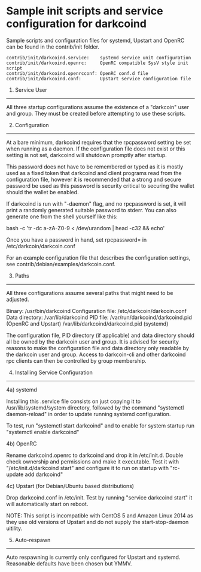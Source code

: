 Sample init scripts and service configuration for darkcoind
===========================================================

Sample scripts and configuration files for systemd, Upstart and OpenRC
can be found in the contrib/init folder.

    contrib/init/darkcoind.service:    systemd service unit configuration
    contrib/init/darkcoind.openrc:     OpenRC compatible SysV style init script
    contrib/init/darkcoind.openrcconf: OpenRC conf.d file
    contrib/init/darkcoind.conf:       Upstart service configuration file

1. Service User
---------------------------------

All three startup configurations assume the existence of a "darkcoin" user
and group.  They must be created before attempting to use these scripts.

2. Configuration
---------------------------------

At a bare minimum, darkcoind requires that the rpcpassword setting be set
when running as a daemon.  If the configuration file does not exist or this
setting is not set, darkcoind will shutdown promptly after startup.

This password does not have to be remembered or typed as it is mostly used
as a fixed token that darkcoind and client programs read from the configuration
file, however it is recommended that a strong and secure password be used
as this password is security critical to securing the wallet should the
wallet be enabled.

If darkcoind is run with "-daemon" flag, and no rpcpassword is set, it will
print a randomly generated suitable password to stderr.  You can also
generate one from the shell yourself like this:

bash -c 'tr -dc a-zA-Z0-9 < /dev/urandom | head -c32 && echo'

Once you have a password in hand, set rpcpassword= in /etc/darkcoin/darkcoin.conf

For an example configuration file that describes the configuration settings,
see contrib/debian/examples/darkcoin.conf.

3. Paths
---------------------------------

All three configurations assume several paths that might need to be adjusted.

Binary:              /usr/bin/darkcoind
Configuration file:  /etc/darkcoin/darkcoin.conf
Data directory:      /var/lib/darkcoind
PID file:            /var/run/darkcoind/darkcoind.pid (OpenRC and Upstart)
                     /var/lib/darkcoind/darkcoind.pid (systemd)

The configuration file, PID directory (if applicable) and data directory
should all be owned by the darkcoin user and group.  It is advised for security
reasons to make the configuration file and data directory only readable by the
darkcoin user and group.  Access to darkcoin-cli and other darkcoind rpc clients
can then be controlled by group membership.

4. Installing Service Configuration
-----------------------------------

4a) systemd

Installing this .service file consists on just copying it to
/usr/lib/systemd/system directory, followed by the command
"systemctl daemon-reload" in order to update running systemd configuration.

To test, run "systemctl start darkcoind" and to enable for system startup run
"systemctl enable darkcoind"

4b) OpenRC

Rename darkcoind.openrc to darkcoind and drop it in /etc/init.d.  Double
check ownership and permissions and make it executable.  Test it with
"/etc/init.d/darkcoind start" and configure it to run on startup with
"rc-update add darkcoind"

4c) Upstart (for Debian/Ubuntu based distributions)

Drop darkcoind.conf in /etc/init.  Test by running "service darkcoind start"
it will automatically start on reboot.

NOTE: This script is incompatible with CentOS 5 and Amazon Linux 2014 as they
use old versions of Upstart and do not supply the start-stop-daemon uitility.

5. Auto-respawn
-----------------------------------

Auto respawning is currently only configured for Upstart and systemd.
Reasonable defaults have been chosen but YMMV.


